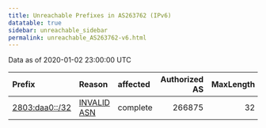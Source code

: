 ```yaml
---
title: Unreachable Prefixes in AS263762 (IPv6)
datatable: true
sidebar: unreachable_sidebar
permalink: unreachable_AS263762-v6.html
---
```


Data as of 2020-01-02 23:00:00 UTC


<div class="datatable-begin"></div>

| Prefix                                                 | Reason                                                                                                 | affected   |   Authorized AS |   MaxLength | Anchor                                         |   unreachable /48s |
|:-------------------------------------------------------|:-------------------------------------------------------------------------------------------------------|:-----------|----------------:|------------:|:-----------------------------------------------|-------------------:|
| [2803:daa0::/32](https://stat.ripe.net/2803:daa0::/32) | [INVALID ASN](https://rpki-validator.ripe.net/announcement-preview?asn=AS263762&prefix=2803:daa0::/32) | complete   |          266875 |          32 | [LACNIC](unreachable_LACNIC_RPKI_Root-v6.html) |              65536 |

<div class="datatable-end"></div>